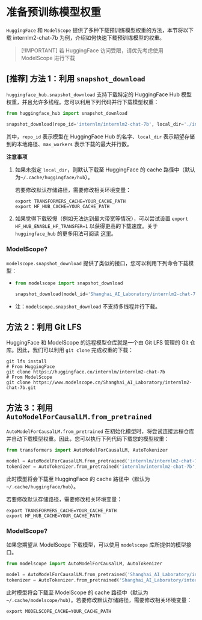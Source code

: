 # 准备预训练模型权重

`HuggingFace` 和 `ModelScope` 提供了多种下载预训练模型权重的方法，本节将以下载 internlm2-chat-7b 为例，介绍如何快速下载预训练模型的权重。

> \[!IMPORTANT\]
> 若 HuggingFace 访问受限，请优先考虑使用 ModelScope 进行下载

## \[推荐\] 方法 1：利用 `snapshot_download`

`huggingface_hub.snapshot_download` 支持下载特定的 HuggingFace Hub 模型权重，并且允许多线程。您可以利用下列代码并行下载模型权重：

```python
from huggingface_hub import snapshot_download

snapshot_download(repo_id='internlm/internlm2-chat-7b', local_dir='./internlm2-chat-7b', max_workers=20)
```

其中，`repo_id` 表示模型在 HuggingFace Hub 的名字、`local_dir` 表示期望存储到的本地路径、`max_workers` 表示下载的最大并行数。

**注意事项**

1. 如果未指定 `local_dir`，则默认下载至 HuggingFace 的 cache 路径中（默认为`~/.cache/huggingface/hub`）。

   若要修改默认存储路径，需要修改相关环境变量：

   ```shell
   export TRANSFORMERS_CACHE=YOUR_CACHE_PATH
   export HF_HUB_CACHE=YOUR_CACHE_PATH
   ```

2. 如果觉得下载较慢（例如无法达到最大带宽等情况），可以尝试设置 `export HF_HUB_ENABLE_HF_TRANSFER=1` 以获得更高的下载速度。关于 `huggingface_hub` 的更多用法可阅读 [这里](https://huggingface.co/docs/huggingface_hub/v0.20.2/package_reference/environment_variables#hfhubenablehftransfer)。

### ModelScope?

`modelscope.snapshot_download` 提供了类似的接口，您可以利用下列命令下载模型：

- ```python
  from modelscope import snapshot_download

  snapshot_download(model_id='Shanghai_AI_Laboratory/internlm2-chat-7b', cache_dir='./internlm2-chat-7b')
  ```

- 注：`modelscope.snapshot_download` 不支持多线程并行下载。

## 方法 2：利用 Git LFS

HuggingFace 和 ModelScope 的远程模型仓库就是一个由 Git LFS 管理的 Git 仓库。因此，我们可以利用 `git clone` 完成权重的下载：

```shell
git lfs install
# From HuggingFace
git clone https://huggingface.co/internlm/internlm2-chat-7b
# From ModelScope
git clone https://www.modelscope.cn/Shanghai_AI_Laboratory/internlm2-chat-7b.git
```

## 方法 3：利用 `AutoModelForCausalLM.from_pretrained`

`AutoModelForCausalLM.from_pretrained` 在初始化模型时，将尝试连接远程仓库并自动下载模型权重。因此，您可以执行下列代码下载您的模型权重：

```python
from transformers import AutoModelForCausalLM, AutoTokenizer

model = AutoModelForCausalLM.from_pretrained('internlm/internlm2-chat-7b', trust_remote_code=True)
tokenizer = AutoTokenizer.from_pretrained('internlm/internlm2-chat-7b', trust_remote_code=True)
```

此时模型将会下载至 HuggingFace 的 cache 路径中（默认为`~/.cache/huggingface/hub`）。

若要修改默认存储路径，需要修改相关环境变量：

```shell
export TRANSFORMERS_CACHE=YOUR_CACHE_PATH
export HF_HUB_CACHE=YOUR_CACHE_PATH
```

### ModelScope?

如果您期望从 ModelScope 下载模型，可以使用 `modelscope` 库所提供的模型接口。

```python
from modelscope import AutoModelForCausalLM, AutoTokenizer

model = AutoModelForCausalLM.from_pretrained('Shanghai_AI_Laboratory/internlm2-chat-7b', trust_remote_code=True)
tokenizer = AutoTokenizer.from_pretrained('Shanghai_AI_Laboratory/internlm2-chat-7b', trust_remote_code=True)
```

此时模型将会下载至 ModelScope 的 cache 路径中（默认为`~/.cache/modelscope/hub`）。若要修改默认存储路径，需要修改相关环境变量：

```shell
export MODELSCOPE_CACHE=YOUR_CACHE_PATH
```
